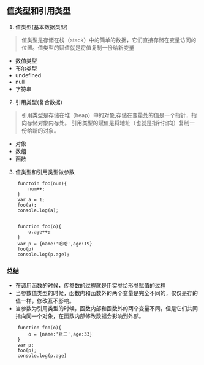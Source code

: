 ## 值类型和引用类型
1. 值类型(基本数据类型)
> 值类型是存储在栈（stack）中的简单的数据，它们直接存储在变量访问的位置。值类型的赋值就是将值复制一份给新变量
* 数值类型
* 布尔类型
* undefined
* null 
* 字符串

2. 引用类型(复合数据)
> 引用类型是存储在堆（heap）中的对象,存储在变量处的值是一个指针，指向存储对象内存处。 引用类型的赋值是将地址（也就是指针指向）复制一份给新的对象。
* 对象
* 数组
* 函数

3. 值类型和引用类型做参数
```
    functoin foo(num){
        num++;
    }
    var a = 1;
    foo(a);
    console.log(a);


    function foo(o){
        o.age++;
    }
    var p = {name:'哈哈',age:19}
    foo(p)
    console.log(p.age);

```
### 总结
* 在调用函数的时候，传参数的过程就是用实参给形参赋值的过程
* 当参数值类型的时候，函数内和函数外的两个变量是完全不同的，仅仅是存的值一样，修改互不影响。
* 当参数为引用类型的时候，函数内部和函数外的两个变量不同，但是它们共同指向同一个对象，在函数内部修改数据会影响到外部。
```
    function foo(o){
        o = {name:'张三',age:33} 
    }
    var p;
    foo(p);
    console.log(p.age)
```
